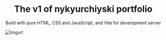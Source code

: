 <h1 align="center">The v1 of nykyurchiyski portfolio</h1>
<p align="center">Build with pure HTML, CSS and JavaScript, and Vite for development server</p>

![Imgur!](https://i.imgur.com/todZYCI.png)
